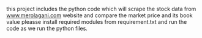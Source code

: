 this project includes the python code which will scrape the stock data from www.merolagani.com website and compare the market price and its book value
pleasse install required modules from requirement.txt and run the code as we run the python files.